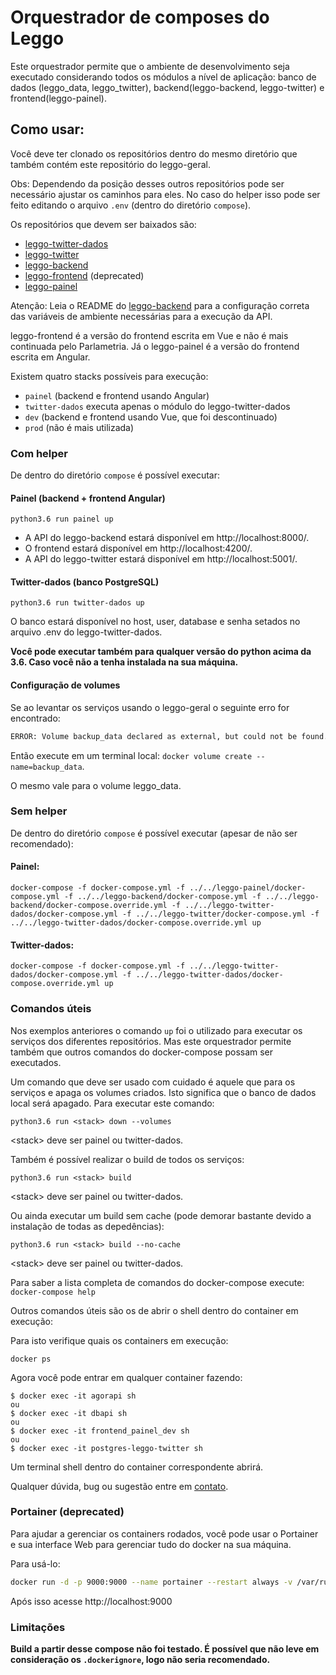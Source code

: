 # Orquestrador de composes do Leggo

Este orquestrador permite que o ambiente de desenvolvimento seja executado considerando todos os módulos a nível de aplicação:
banco de dados (leggo_data, leggo_twitter), backend(leggo-backend, leggo-twitter) e frontend(leggo-painel).

## Como usar:

Você deve ter clonado os repositórios dentro do mesmo diretório que também contém este repositório do leggo-geral. 

Obs: Dependendo da posição desses outros repositórios pode ser necessário ajustar os caminhos para eles. No caso do helper isso pode ser feito editando o arquivo `.env` (dentro do diretório `compose`).

Os repositórios que devem ser baixados são:
- [leggo-twitter-dados](https://github.com/parlametria/leggo-twitter-dados)
- [leggo-twitter](https://github.com/parlametria/leggo-twitter)
- [leggo-backend](https://github.com/parlametria/leggo-backend)
- [leggo-frontend](https://github.com/parlametria/leggo-frontend) (deprecated)
- [leggo-painel](https://github.com/parlametria/leggo-painel)

Atenção: Leia o README do [leggo-backend](https://github.com/parlametria/leggo-backend) para a configuração correta das variáveis de ambiente necessárias para a execução da API.

leggo-frontend é a versão do frontend escrita em Vue e não é mais continuada pelo Parlametria. Já o leggo-painel é a versão do frontend escrita em Angular.

Existem quatro stacks possíveis para execução:
- `painel` (backend e frontend usando Angular)
- `twitter-dados` executa apenas o módulo do leggo-twitter-dados
- `dev` (backend e frontend usando Vue, que foi descontinuado)
- `prod` (não é mais utilizada)

### Com helper

De dentro do diretório `compose` é possível executar:

#### Painel (backend + frontend Angular)
```
python3.6 run painel up
```
- A API do leggo-backend estará disponível em http://localhost:8000/.
- O frontend estará disponível em http://localhost:4200/.
- A API do leggo-twitter estará disponível em http://localhost:5001/.

#### Twitter-dados (banco PostgreSQL)
```
python3.6 run twitter-dados up
```
O banco estará disponível no host, user, database e senha setados no arquivo .env do leggo-twitter-dados.

**Você pode executar também para qualquer versão do python acima da 3.6. Caso você não a tenha instalada na sua máquina.**

#### **Configuração de volumes**
Se ao levantar os serviços usando o leggo-geral o seguinte erro for encontrado:
```sh
ERROR: Volume backup_data declared as external, but could not be found. Please create the volume manually using `docker volume create --name=backup_data` and try again.
```
Então execute em um terminal local: `docker volume create --name=backup_data`.

O mesmo vale para o volume leggo_data.

### Sem helper

De dentro do diretório `compose` é possível executar (apesar de não ser recomendado):

#### Painel:
```
docker-compose -f docker-compose.yml -f ../../leggo-painel/docker-compose.yml -f ../../leggo-backend/docker-compose.yml -f ../../leggo-backend/docker-compose.override.yml -f ../../leggo-twitter-dados/docker-compose.yml -f ../../leggo-twitter/docker-compose.yml -f ../../leggo-twitter-dados/docker-compose.override.yml up
```

#### Twitter-dados:
```
docker-compose -f docker-compose.yml -f ../../leggo-twitter-dados/docker-compose.yml -f ../../leggo-twitter-dados/docker-compose.override.yml up
```

### Comandos úteis

Nos exemplos anteriores o comando `up` foi o utilizado para executar os serviços dos diferentes repositórios. Mas este orquestrador permite também que outros comandos do docker-compose possam ser executados.

Um comando que deve ser usado com cuidado é aquele que para os serviços e apaga os volumes criados. Isto significa que o banco de dados local será apagado. Para executar este comando:

```
python3.6 run <stack> down --volumes
```
\<stack\> deve ser painel ou twitter-dados.

Também é possível realizar o build de todos os serviços:
```
python3.6 run <stack> build
```
\<stack\> deve ser painel ou twitter-dados.

Ou ainda executar um build sem cache (pode demorar bastante devido a instalação de todas as depedências):
```
python3.6 run <stack> build --no-cache
```
\<stack\> deve ser painel ou twitter-dados.

Para saber a lista completa de comandos do docker-compose execute:
`docker-compose help`

Outros comandos úteis são os de abrir o shell dentro do container em execução:

Para isto verifique quais os containers em execução:
```
docker ps
```

Agora você pode entrar em qualquer container fazendo:
```
$ docker exec -it agorapi sh
ou
$ docker exec -it dbapi sh
ou
$ docker exec -it frontend_painel_dev sh
ou
$ docker exec -it postgres-leggo-twitter sh
```
Um terminal shell dentro do container correspondente abrirá.

Qualquer dúvida, bug ou sugestão entre em [contato](https://github.com/parlametria/leggo-geral/pulls).


### Portainer (deprecated)
Para ajudar a gerenciar os containers rodados, você pode usar o Portainer e sua interface Web para gerenciar tudo do docker na sua máquina.

Para usá-lo:
```sh
docker run -d -p 9000:9000 --name portainer --restart always -v /var/run/docker.sock:/var/run/docker.sock portainer/portainer
```
Após isso acesse http://localhost:9000 

### Limitações

**Build a partir desse compose não foi testado. É possível que não leve em consideração os `.dockerignore`, logo não seria recomendado.**
